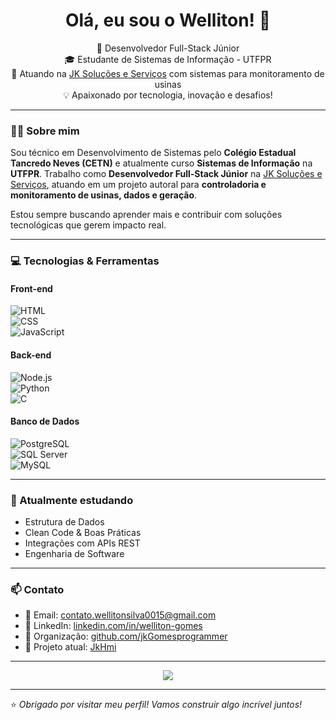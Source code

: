 <h1 align="center">Olá, eu sou o Welliton! 👋</h1>

<p align="center">
  🚀 Desenvolvedor Full-Stack Júnior <br/>
  🎓 Estudante de Sistemas de Informação - UTFPR <br/>
  💼 Atuando na <a href="https://github.com/jkGomesprogrammer">JK Soluções e Serviços</a> com sistemas para monitoramento de usinas <br/>
  💡 Apaixonado por tecnologia, inovação e desafios!
</p>

---

### 👨‍💻 Sobre mim

Sou técnico em Desenvolvimento de Sistemas pelo **Colégio Estadual Tancredo Neves (CETN)** e atualmente curso **Sistemas de Informação** na **UTFPR**. Trabalho como **Desenvolvedor Full-Stack Júnior** na <a href="https://github.com/jkGomesprogrammer">JK Soluções e Serviços</a>, atuando em um projeto autoral para **controladoria e monitoramento de usinas, dados e geração**.

Estou sempre buscando aprender mais e contribuir com soluções tecnológicas que gerem impacto real.

---

### 💻 Tecnologias & Ferramentas

#### Front-end  
![HTML](https://img.shields.io/badge/-HTML5-E34F26?style=flat&logo=html5&logoColor=white)  
![CSS](https://img.shields.io/badge/-CSS3-1572B6?style=flat&logo=css3&logoColor=white)  
![JavaScript](https://img.shields.io/badge/-JavaScript-F7DF1E?style=flat&logo=javascript&logoColor=black)

#### Back-end  
![Node.js](https://img.shields.io/badge/-Node.js-339933?style=flat&logo=node.js&logoColor=white)  
![Python](https://img.shields.io/badge/-Python-3776AB?style=flat&logo=python&logoColor=white)  
![C](https://img.shields.io/badge/-C-00599C?style=flat&logo=c&logoColor=white)

#### Banco de Dados  
![PostgreSQL](https://img.shields.io/badge/-PostgreSQL-336791?style=flat&logo=postgresql&logoColor=white)  
![SQL Server](https://img.shields.io/badge/-SQL_Server-CC2927?style=flat&logo=microsoft-sql-server&logoColor=white)  
![MySQL](https://img.shields.io/badge/-MySQL-4479A1?style=flat&logo=mysql&logoColor=white)

---

### 🌱 Atualmente estudando

- Estrutura de Dados
- Clean Code & Boas Práticas
- Integrações com APIs REST
- Engenharia de Software

---

### 📫 Contato

- 📧 Email: [contato.wellitonsilva0015@gmail.com](mailto:contato.wellitonsilva0015@gmail.com)
- 💼 LinkedIn: [linkedin.com/in/welliton-gomes]([https://www.linkedin.com/in/welliton-gomes/])
- 🧠 Organização: [github.com/jkGomesprogrammer](https://github.com/jkGomesprogrammer)
- 🔗 Projeto atual: [JkHmi](https://github.com/JkDesenvolvimento/JkHmi)

---

<p align="center">
  <img src="https://github-readme-stats.vercel.app/api?username=WellitonGomes&show_icons=true&theme=tokyonight" />
</p>

---

⭐ _Obrigado por visitar meu perfil! Vamos construir algo incrível juntos!_
